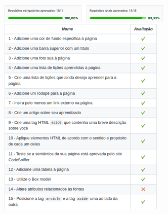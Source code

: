 
<img src='/imagens/Captura de tela de 2022-10-31 19-26-32.png'/>
<img src='/imagens/Captura de tela de 2022-10-31 19-26-15.png'/>
